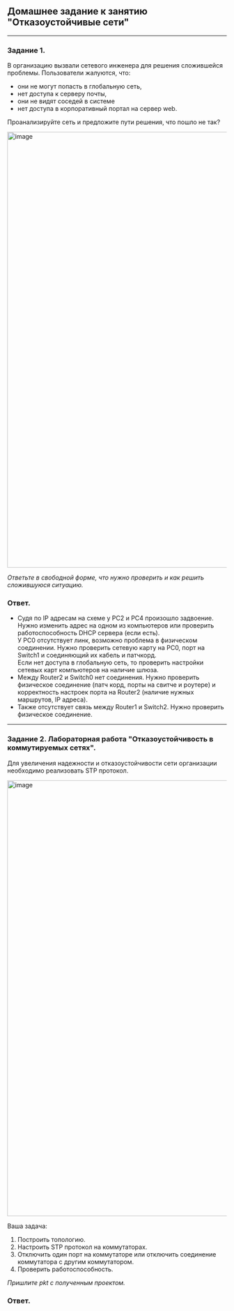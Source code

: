 ## Домашнее задание к занятию "Отказоустойчивые сети"  

---  

### Задание 1.

В организацию вызвали сетевого инженера для решения сложившейся проблемы. Пользователи жалуются, что:
- они не могут попасть в глобальную сеть, 
- нет доступа к серверу почты,
- они не видят соседей в системе
- нет доступа в корпоративный портал на сервер web.  

Проанализируйте сеть и предложите пути решения, что пошло не так? 

 <img width="1000" alt="image" src="https://user-images.githubusercontent.com/73060384/147534698-3e695732-f3b0-4333-b411-adfb6af83365.png">


*Ответьте в свободной форме, что нужно проверить и как решить сложившуюся ситуацию.*

### Ответ.  

- Судя по IP адресам на схеме у PC2 и PC4 произошло задвоение. Нужно изменить адрес на одном из компьютеров или проверить работоспособность DHCP сервера (если есть).  
    У PC0 отсутствует линк, возможно проблема в физическом соединении. Нужно проверить сетевую карту на PC0, порт на Switch1 и соединяющий их кабель и патчкорд.  
    Если нет доступа в глобальную сеть, то проверить настройки сетевых карт компьютеров на наличие шлюза.  
- Между Router2 и Switch0 нет соединения. Нужно проверить физическое соединение (патч корд, порты на свитче и роутере) и корректность настроек порта на Router2 (наличие нужных маршрутов, IP адреса).  
- Также отсутствует связь между Router1 и Switch2. Нужно проверить физическое соединение.  

---  

### Задание 2. Лабораторная работа "Отказоустойчивость в коммутируемых сетях".

Для увеличения надежности и отказоустойчивости сети организации необходимо реализовать STP протокол. 

<img width="1000" alt="image" src="https://user-images.githubusercontent.com/73060384/147534693-078b7723-94f2-4cb1-82f4-9fde151f0540.png">

Ваша задача:
1. Построить топологию. 
2. Настроить STP протокол на коммутаторах.
3. Отключить один порт на коммутаторе  или отключить соединение коммутатора с другим коммутатором.
4. Проверить работоспособность. 

*Пришлите pkt с полученным проектом.* 

### Ответ.  

